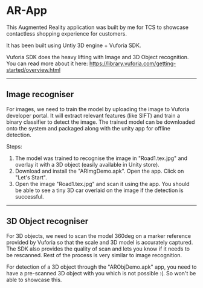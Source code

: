 # AR-App

This Augmented Reality application was built by me for TCS to showcase contactless shopping experience for customers.

It has been built using Untiy 3D engine + Vuforia SDK.

Vuforia SDK does the heavy lifting with Image and 3D Object recognition. You can read more about it here: https://library.vuforia.com/getting-started/overview.html

------------------------
Image recogniser
------------------------
For images, we need to train the model by uploading the image to Vuforia developer portal. It will extract relevant features (like SIFT) and train a binary classifier to detect the image. The trained model can be downloaded onto the system and packaged along with the unity app for offline detection.

Steps:
1. The model was trained to recognise the image  in "Road1.tex.jpg" and overlay it with a 3D object (easily available in Unity store).
2. Download and install the "ARImgDemo.apk". Open the app. Click on "Let's Start".
3. Open the image "Road1.tex.jpg" and scan it using the app. You should be able to see a tiny 3D car overlaid on the image if the detection is successful.

------------------------
3D Object recogniser
------------------------
For 3D objects, we need to scan the model 360deg on a marker reference provided by Vuforia so that the scale and 3D model is accurately captured. The SDK also provides the quality of scan and lets you know if it needs to be rescanned. Rest of the process is very similar to image recognition.

For detection of a 3D object through the "ARObjDemo.apk" app, you need to have a pre-scanned 3D object with you which is not possible :(. So won't be able to showcase this.
